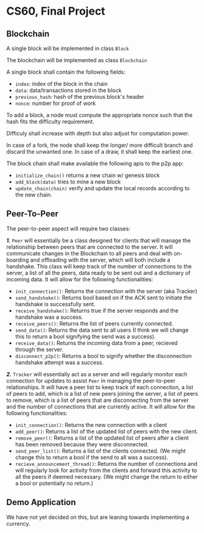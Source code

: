 # CS60, Final Project

## Blockchain

A single block will be implemented in class `Block`

The blockchain will be implemented as class `Blockchain`

A single block shall contain the following fields:

- `index`: index of the block in the chain
- `data`: data/transactions stored in the block
- `previous_hash`: hash of the previous block's header
- `nonce`: number for proof of work

To add a block, a node must compute the appropriate nonce such that
the hash fits the difficulty requirement.

Difficuly shall increase with depth but also adjust for computation power.

In case of a fork, the node shall keep the longer/ more difficult branch and discard the 
unwanted one. In case of a draw, it shall keep the earliest one.

The block chain shall make available the following apis to the p2p app:

- `initialize_chain()` returns a new chain w/ genesis block
- `add_block(data)` tries to mine a new block
- `update_chain(chain)` verify and update the local records according to the new chain.

## Peer-To-Peer

The peer-to-peer aspect will require two classes: 

***1.*** `Peer` will essentially be a class designed for clients that will manage the relationship between peers that are connected to the server. It will communicate changes in the Blockchain to all peers and deal with on-boarding and offloading with the server, which will both include a handshake. This class will keep track of the number of connections to the server, a list of all the peers, data ready to be sent out and a dictionary of incoming data. It will allow for the following functionalities:
- `init_connection()`: Returns the connection with the server (aka Tracker)
- `send_handshake()`: Returns bool based on if the ACK sent to initiate the handshake is successfully sent.
- `receive_handshake()`: Returns true if the server responds and the handshake was a success.
- `receive_peers()`: Returns the list of peers currently connected.
- `send_data()`: Returns the data sent to all users (I think we will change this to return a bool signifying the send was a success).
- `receive_data()`: Returns the incoming data from a peer, recieved through the server.
- `disconnect_p2p()`: Returns a bool to signify whether the disconnection handshake attempt was a success.

***2.*** `Tracker` will essentially act as a server and will regularly monitor each connection for updates to assist `Peer` in managing the peer-to-peer relationships. It will have a peer list to keep track of each connection, a list of peers to add, which is a list of new peers joining the server, a list of peers to remove, which is a list of peers that are disconnecting from the server and the number of connections that are currently active. It will allow for the following functionalities:
- `init_connection()`: Returns the new connection with a client
- `add_peer()`: Returns a list of the updated list of peers with the new client.
- `remove_peer()`: Returns a list of the updated list of peers after a client has been removed because they were disconnected.
- `send_peer_list()`: Returns a list of the clients connected. (We might change this to return a bool if the send to all was a success).
- `recieve_announcement_thread()`: Returns the number of connections and will regularly look for activity from the clients and forward this activity to all the peers if deemed necessary. (We might change the return to either a bool or potentially no return.)

## Demo Application

We have not yet decided on this, but are leaning towards implementing a currency.
